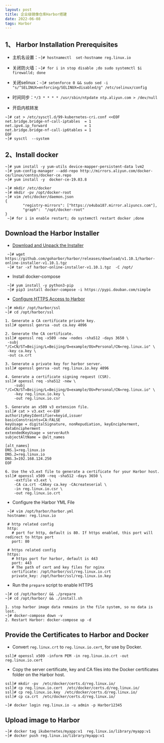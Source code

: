 ```yaml
---
layout: post
title: 企业级镜像仓库Harbor搭建
date: 2022-06-08
tags: Harbor
---
```


## 1、 Harbor Installation Prerequisites

- 主机名设置：`~]# hostnamectl  set-hostname reg.linux.io`

- 关闭防火墙：`~]# for i in stop disable ;do sudo systemctl $i firewalld; done`
- 关闭selinux：`~]# setenforce 0 && sudo sed -i "s/^SELINUX=enforcing/SELINUX=disabled/g" /etc/selinux/config`
- 时间同步：`*/3 * * * * /usr/sbin/ntpdate ntp.aliyun.com > /dev/null`

- 开启内核转发

```
~]# cat > /etc/sysctl.d/99-kubernetes-cri.conf <<EOF
net.bridge.bridge-nf-call-iptables  = 1
net.ipv4.ip_forward                 = 1
net.bridge.bridge-nf-call-ip6tables = 1
EOF
~]# sysctl  --system
```

## 2、Install docker

```
~]# yum install -y yum-utils device-mapper-persistent-data lvm2
~]# yum-config-manager --add-repo http://mirrors.aliyun.com/docker-ce/linux/centos/docker-ce.repo
~]# yum install -y  docker-ce-19.03.8
```

```
~]# mkdir /etc/docker
~]# mkdir -pv /opt/docker-root
~]# vim /etc/docker/daemon.json
{
        "registry-mirrors": ["https://o4uba187.mirror.aliyuncs.com"],
        "graph":  "/opt/docker-root"
}
 ~]# for i in enable restart; do systemctl restart docker ;done
```

## Download the Harbor Installer

- [Download and Unpack the Installer](https://github.com/goharbor/harbor/releases)

```
 ~]# wget https://github.com/goharbor/harbor/releases/download/v1.10.1/harbor-online-installer-v1.10.1.tgz
 ~]# tar -xf harbor-online-installer-v1.10.1.tgz  -C /opt/
```

- Install docker-compose

```
 ~]# yum install -y python3-pip
 ~]# pip3 install docker-compose -i https://pypi.douban.com/simple
```

- [Configure HTTPS Access to Harbor](https://goharbor.io/docs/1.10/install-config/configure-https/)

```
~]# mkdir /opt/harbor/ssl
~]# cd /opt/harbor/ssl
```

```
1. Generate a CA certificate private key.
ssl]# openssl genrsa -out ca.key 4096
```

```
2. Generate the CA certificate.
ssl]# openssl req -x509 -new -nodes -sha512 -days 3650 \
 -subj "/C=CN/ST=Beijing/L=Beijing/O=example/OU=Personal/CN=reg.linux.io" \
 -key ca.key \
 -out ca.crt
```

```
3. Generate a private key for harbor server.
ssl]# openssl genrsa -out reg.linux.io.key 4096
```

```
4. Generate a certificate signing request (CSR).
ssl]# openssl req -sha512 -new \
    -subj "/C=CN/ST=Beijing/L=Beijing/O=example/OU=Personal/CN=reg.linux.io" \
    -key reg.linux.io.key \
    -out reg.linux.io.csr
```

```
5. Generate an x509 v3 extension file.
ssl]# cat > v3.ext <<-EOF
authorityKeyIdentifier=keyid,issuer
basicConstraints=CA:FALSE
keyUsage = digitalSignature, nonRepudiation, keyEncipherment, dataEncipherment
extendedKeyUsage = serverAuth
subjectAltName = @alt_names

[alt_names]
DNS.1=reg.linux.io
DNS.2=reg.linux.io
DNS.3=192.168.124.250
EOF
```

```
6. Use the v3.ext file to generate a certificate for your Harbor host.
ssl]# openssl x509 -req -sha512 -days 3650 \
    -extfile v3.ext \
    -CA ca.crt -CAkey ca.key -CAcreateserial \
    -in reg.linux.io.csr \
    -out reg.linux.io.crt
```

- Configure the Harbor YML File

```
 ~]# vim /opt/harbor/harbor.yml
 hostname: reg.linux.io

 # http related config
 http:
   # port for http, default is 80. If https enabled, this port will redirect to https port
   port: 80

 # https related config
 https:
   # https port for harbor, default is 443
   port: 443
   # The path of cert and key files for nginx
   certificate: /opt/harbor/ssl/reg.linux.io.crt
   private_key: /opt/harbor/ssl/reg.linux.io.key
```

- Run the `prepare` script to enable HTTPS

```
~]# cd /opt/harbor/ && ./prepare
~]# cd /opt/harbor/ && ./install.sh
```

```
1. stop harbor image data remains in the file system, so no data is lost.
~]# docker-compose down -v
2. Restart Harbor: docker-compose up -d
```

## Provide the Certificates to Harbor and Docker

- Convert `reg.linux.crt` to `reg.linux.io.cert`, for use by Docker.

```
ssl]# openssl x509 -inform PEM -in reg.linux.io.crt -out reg.linux.io.cert
```



- Copy the server certificate, key and CA files into the Docker certificates folder on the Harbor host.

```
ssl]# mkdir -pv  /etc/docker/certs.d/reg.linux.io/
ssl]# cp reg.linux.io.cert  /etc/docker/certs.d/reg.linux.io/
ssl]# cp reg.linux.io.key  /etc/docker/certs.d/reg.linux.io/
ssl]# cp ca.crt  /etc/docker/certs.d/reg.linux.io/
```

```
~]# docker login reg.linux.io -u admin -p Harbor12345
```

## Upload image to Harbor

```
~]# docker tag ikubernetes/myapp:v1  reg.linux.io/library/myapp:v1
~]# docker push reg.linux.io/library/myapp:v1
```


